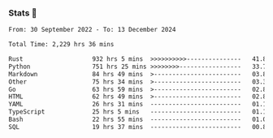 ### Stats 👋
<!--START_SECTION:waka-->

```txt
From: 30 September 2022 - To: 13 December 2024

Total Time: 2,229 hrs 36 mins

Rust                   932 hrs 5 mins  >>>>>>>>>>---------------   41.81 %
Python                 751 hrs 25 mins >>>>>>>>-----------------   33.70 %
Markdown               84 hrs 49 mins  >------------------------   03.80 %
Other                  75 hrs 34 mins  >------------------------   03.39 %
Go                     63 hrs 59 mins  >------------------------   02.87 %
HTML                   62 hrs 49 mins  >------------------------   02.82 %
YAML                   26 hrs 31 mins  -------------------------   01.19 %
TypeScript             25 hrs 5 mins   -------------------------   01.13 %
Bash                   22 hrs 55 mins  -------------------------   01.03 %
SQL                    19 hrs 37 mins  -------------------------   00.88 %
```

<!--END_SECTION:waka-->

<!--
**buhaytza2005/buhaytza2005** is a ✨ _special_ ✨ repository because its `README.md` (this file) appears on your GitHub profile.

Here are some ideas to get you started:

- 🔭 I’m currently working on ...
- 🌱 I’m currently learning ...
- 👯 I’m looking to collaborate on ...
- 🤔 I’m looking for help with ...
- 💬 Ask me about ...
- 📫 How to reach me: ...
- 😄 Pronouns: ...
- ⚡ Fun fact: ...
-->


